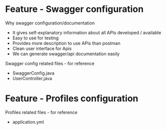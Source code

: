 # Feature - Swagger configuration

Why swagger configuration/documentation

- It gives self-explanatory information about all APIs developed / available 
- Easy to use for testing 
- Provides more description to use APis than postman 
- Clean user interface for Apis 
- We can generate swagger/api documentation easily 

Swagger config related files - for reference 
   -  SwaggerConfig.java
   -  UserController.java  

# Feature - Profiles configuration

Profiles related files - for reference 
   - application.yml
  
